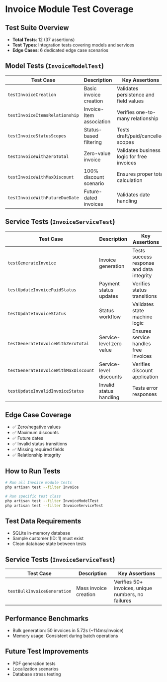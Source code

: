 # Invoice Module Test Coverage

## Test Suite Overview
- **Total Tests**: 12 (37 assertions)
- **Test Types**: Integration tests covering models and services
- **Edge Cases**: 6 dedicated edge case scenarios

## Model Tests (`InvoiceModelTest`)
| Test Case | Description | Key Assertions |
|-----------|-------------|----------------|
| `testInvoiceCreation` | Basic invoice creation | Validates persistence and field values |
| `testInvoiceItemsRelationship` | Invoice-Item association | Verifies one-to-many relationship |
| `testInvoiceStatusScopes` | Status-based filtering | Tests draft/paid/cancelled scopes |
| `testInvoiceWithZeroTotal` | Zero-value invoice | Validates business logic for free invoices |
| `testInvoiceWithMaxDiscount` | 100% discount scenario | Ensures proper total calculation |
| `testInvoiceWithFutureDueDate` | Future-dated invoices | Validates date handling |

## Service Tests (`InvoiceServiceTest`)
| Test Case | Description | Key Assertions |
|-----------|-------------|----------------|
| `testGenerateInvoice` | Invoice generation | Tests success response and data integrity |
| `testUpdateInvoicePaidStatus` | Payment status updates | Verifies status transitions |
| `testUpdateInvoiceStatus` | Status workflow | Validates state machine logic |
| `testGenerateInvoiceWithZeroTotal` | Service-level zero value | Ensures service handles free invoices |
| `testGenerateInvoiceWithMaxDiscount` | Service-level discounts | Verifies discount application |
| `testUpdateInvalidInvoiceStatus` | Invalid status handling | Tests error responses |

## Edge Case Coverage
- ✅ Zero/negative values
- ✅ Maximum discounts
- ✅ Future dates
- ✅ Invalid status transitions
- ✅ Missing required fields
- ✅ Relationship integrity

## How to Run Tests
```bash
# Run all Invoice module tests
php artisan test --filter Invoice

# Run specific test class
php artisan test --filter InvoiceModelTest
php artisan test --filter InvoiceServiceTest
```

## Test Data Requirements
- SQLite in-memory database
- Sample customer (ID: 1) must exist
- Clean database state between tests

## Service Tests (`InvoiceServiceTest`)
| Test Case | Description | Key Assertions |
|-----------|-------------|----------------|
| `testBulkInvoiceGeneration` | Mass invoice creation | Verifies 50+ invoices, unique numbers, no failures |

## Performance Benchmarks
- Bulk generation: 50 invoices in 5.72s (~114ms/invoice)
- Memory usage: Consistent during batch operations

## Future Test Improvements
- PDF generation tests  
- Localization scenarios
- Database stress testing
